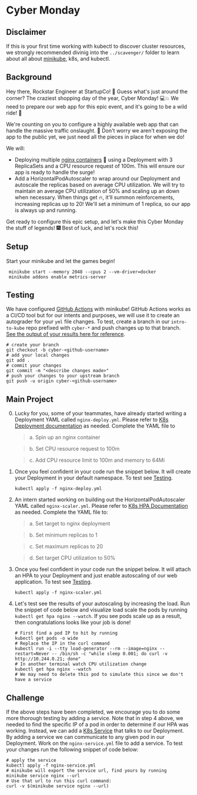 # Cyber Monday

## Disclaimer

If this is your first time working with kubectl to discover cluster resources, we strongly recommended divinig into the `../scavenger/` folder to learn about all about [minikube](https://minikube.sigs.k8s.io/docs/), k8s, and kubectl.

## Background

Hey there, Rockstar Engineer at StartupCo! 🎉 Guess what's just around the corner? The craziest shopping day of the year, Cyber Monday! 💻💥 We need to prepare our web app for this epic event, and it's going to be a wild ride! 🎢

We're counting on you to configure a highly available web app that can handle the massive traffic onslaught. 🚀 Don't worry we aren't exposing the app to the public yet, we just need all the pieces in place for when we do!

We will:

- Deploying multiple [nginx containers](https://hub.docker.com/_/nginx) 🐳 using a Deployment with 3 ReplicaSets and a CPU resource request of 100m. This will ensure our app is ready to handle the surge!
- Add a HorizontalPodAutoscaler to wrap around our Deployment and autoscale the replicas based on average CPU utilization. We will try to maintain an average CPU utilization of 50% and scaling up an down when necessary. When things get 🔥, it'll summon reinforcements, increasing replicas up to 20! We'll set a minimum of 1 replica, so our app is always up and running.

Get ready to configure this epic setup, and let's make this Cyber Monday the stuff of legends! 🎆 Best of luck, and let's rock this!

## Setup

Start your minikube and let the games begin!

```
 minikube start --memory 2048 --cpus 2 --vm-driver=docker
 minikube addons enable metrics-server
```

## Testing

We have configured [GitHub Actions](https://github.com/features/actions) with minikube! GitHub Actions works as a CI/CD tool but for our intents and purposes, we will use it to create an autograder for your `yml` file changes. To test, create a branch in our `intro-to-kube` repo prefixed with
`cyber-*` and push changes up to that branch. [See the output of your results here for reference](https://github.com/abanuelo/intro-to-kube/actions/workflows/cyber-monday.yml).

```
# create your branch
git checkout -b cyber-<github-username>
# add your local changes
git add .
# commit your changes
git commit -m "<describe changes made>"
# push your changes to your upstream branch
git push -u origin cyber-<github-username>
```

## Main Project

0. Lucky for you, some of your teammates, have already started writing a Deployment YAML called `nginx-deploy.yml`. Please refer to [K8s Deployment documentation](https://kubernetes.io/docs/concepts/workloads/controllers/deployment/) as needed. Complete the YAML file to

   > a. Spin up an nginx container

   > b. Set CPU resource request to 100m

   > c. Add CPU resource limit to 100m and memory to 64Mi

1. Once you feel confident in your code run the snippet below. It will create your Deployment in your default namespace. To test see [Testing](#testing).

   ```
   kubectl apply -f nginx-deploy.yml
   ```

2. An intern started working on building out the HorizontalPodAutoscaler YAML called `nginx-scaler.yml`. Please refer to [K8s HPA Documentation](https://kubernetes.io/docs/tasks/run-application/horizontal-pod-autoscale-walkthrough/) as needed. Complete the YAML file to:

   > a. Set target to nginx deployment

   > b. Set minimum replicas to 1

   > c. Set maximum replicas to 20

   > d. Set target CPU utilization to 50%

3. Once you feel confident in your code run the snippet below. It will attach an HPA to your Deployment and just enable autoscaling of our web application. To test see [Testing](#testing).

   ```
   kubectl apply -f nginx-scaler.yml
   ```

4. Let's test see the results of your autoscaling by increasing the load. Run the snippet of code below and visualize load scale the pods by running `kubectl get hpa nginx --watch`. If you see pods scale up as a result, then congratulations looks like your job is done!

   ```
   # First find a pod IP to hit by running
   kubectl get pods -o wide
   # Replace the IP in the curl command
   kubectl run -i --tty load-generator --rm --image=nginx --restart=Never -- /bin/sh -c "while sleep 0.001; do curl -v http://10.244.0.21; done"
   # In another terminal watch CPU utilization change
   kubectl get hpa nginx --watch
   # We may need to delete this pod to simulate this since we don't have a service
   ```

## Challenge

If the above steps have been completed, we encourage you to do some more thorough testing by adding a service. Note that in step 4 above, we needed to find the specific IP of a pod in order to determine if our HPA was working. Instead, we can add a [K8s Service](https://kubernetes.io/docs/concepts/services-networking/service/) that talks to our Deployment. By adding a service we can communicate to any given pod in our Deployment. Work on the `nginx-service.yml` file to add a service. To test your changes run the following snippet of code below:

```
# apply the service
kubectl apply -f nginx-service.yml
# minikube will export the service url, find yours by running
minikube service nginx --url
# Use that url to run this curl command:
curl -v $(minikube service nginx --url)
```
